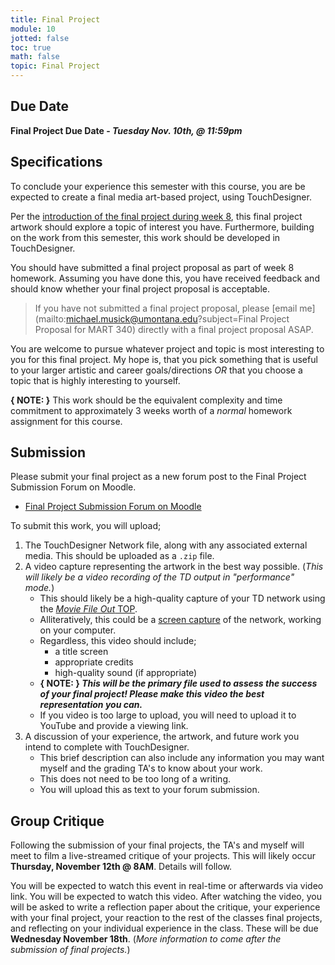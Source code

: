 ```yaml
---
title: Final Project
module: 10
jotted: false
toc: true
math: false
topic: Final Project
---
```



## Due Date

**Final Project Due Date - _Tuesday Nov. 10th, @ 11:59pm_**


## Specifications

To conclude your experience this semester with this course, you are be expected to create a final media art-based project, using TouchDesigner.

Per the [introduction of the final project during week 8]({{site.baseurl}}/modules/week-8/overview/), this final project artwork should explore a topic of interest you have. Furthermore, building on the work from this semester, this work should be developed in TouchDesigner.

You should have submitted a final project proposal as part of week 8 homework. Assuming you have done this, you have received feedback and should know whether your final project proposal is acceptable.

>If you have not submitted a final project proposal, please [email me](mailto:michael.musick@umontana.edu?subject=Final Project Proposal for MART 340) directly with a final project proposal ASAP.

You are welcome to pursue whatever project and topic is most interesting to you for this final project. My hope is, that you pick something that is useful to your larger artistic and career goals/directions _OR_ that you choose a topic that is highly interesting to yourself.

**{ NOTE: }** This work should be the equivalent complexity and time commitment to approximately 3 weeks worth of a _normal_ homework assignment for this course.






## Submission

Please submit your final project as a new forum post to the Final Project Submission Forum on Moodle.

- [Final Project Submission Forum on Moodle](https://moodle.umt.edu/mod/hsuforum/view.php?id=1714426)

To submit this work, you will upload;

1. The TouchDesigner Network file, along with any associated external media. This should be uploaded as a `.zip` file.
2. A video capture representing the artwork in the best way possible. (_This will likely be a video recording of the TD output in "performance" mode._)
	- This should likely be a high-quality capture of your TD network using the [_Movie File Out_ TOP]({{site.baseurl}}/modules/week-4/recordVideoOut/).
	- Alliteratively, this could be a [screen capture]({{site.baseurl}}/modules/week-4/captureYourDisplay/) of the network, working on your computer.
	- Regardless, this video should include;
		- a title screen
		- appropriate credits
		- high-quality sound (if appropriate)
	- **{ NOTE: } _This will be the primary file used to assess the success of your final project! Please make this video the best representation you can._**
	- If you video is too large to upload, you will need to upload it to YouTube and provide a viewing link.
4. A discussion of your experience, the artwork, and future work you intend to complete with TouchDesigner.
	- This brief description can also include any information you may want myself and the grading TA's to know about your work.
	- This does not need to be too long of a writing.
	- You will upload this as text to your forum submission.





## Group Critique

Following the submission of your final projects, the TA's and myself will meet to film a live-streamed critique of your projects. This will likely occur **Thursday, November 12th @ 8AM**. Details will follow.

You will be expected to watch this event in real-time or afterwards via video link. You will be expected to watch this video. After watching the video, you will be asked to write a reflection paper about the critique, your experience with your final project, your reaction to the rest of the classes final projects, and reflecting on your individual experience in the class. These will be due **Wednesday November 18th**. (_More information to come after the submission of final projects._)
